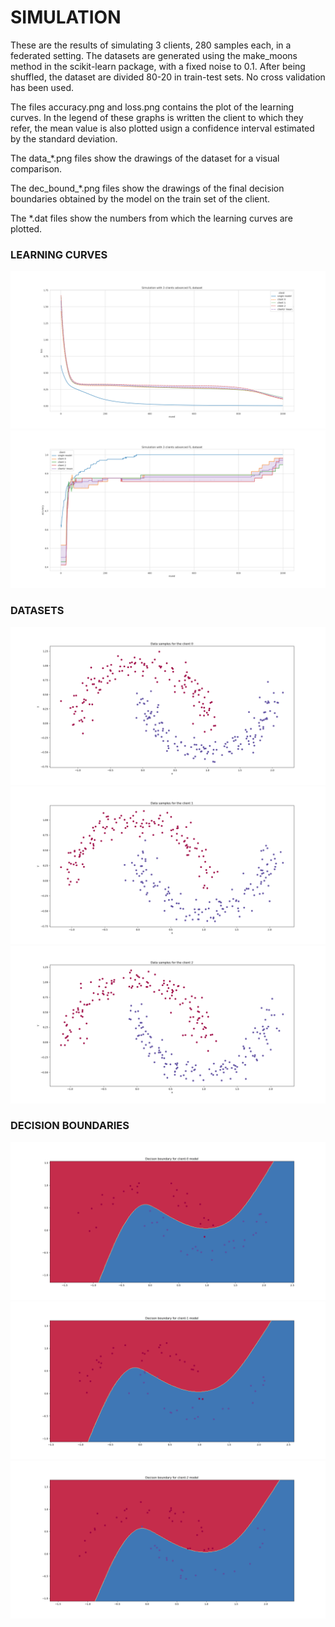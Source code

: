 # SIMULATION
These are the results of simulating 3 clients, 280 samples each, in a federated setting. 
The datasets are generated using the make_moons method in the scikit-learn package, with a fixed noise to 0.1.
After being shuffled, the dataset are divided 80-20 in train-test sets. 
No cross validation has been used.

The files accuracy.png and loss.png contains the plot of the learning curves.
In the legend of these graphs is written the client to which they refer, the mean value is also plotted usign a confidence interval estimated by the standard deviation.

The data_*.png files show the drawings of the dataset for a visual comparison.

The dec_bound_*.png files show the drawings of the final decision boundaries obtained by the model on the train set of the client.

The *.dat files show the numbers from which the learning curves are plotted.

### LEARNING CURVES
![](loss.png?raw=true)
![](accuracy.png?raw=true)

### DATASETS
![](data_client_0.png?raw=true)
![](data_client_1.png?raw=true)
![](data_client_2.png?raw=true)

### DECISION BOUNDARIES
![](dec_bound_c0.png?raw=true)
![](dec_bound_c1.png?raw=true)
![](dec_bound_c2.png?raw=true)